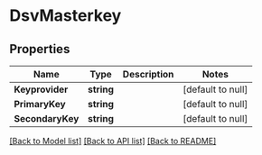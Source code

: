 # DsvMasterkey

## Properties
Name | Type | Description | Notes
------------ | ------------- | ------------- | -------------
**Keyprovider** | **string** |  | [default to null]
**PrimaryKey** | **string** |  | [default to null]
**SecondaryKey** | **string** |  | [default to null]

[[Back to Model list]](../README.md#documentation-for-models) [[Back to API list]](../README.md#documentation-for-api-endpoints) [[Back to README]](../README.md)

